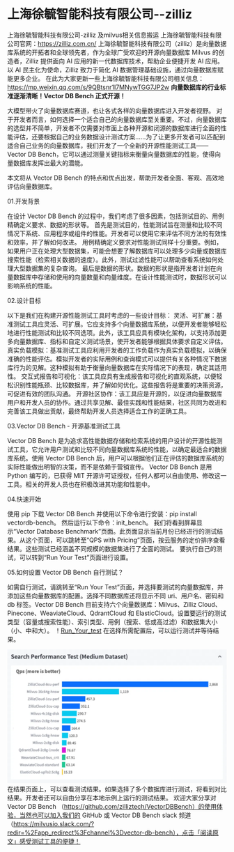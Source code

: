 # 上海徐毓智能科技有限公司--zilliz
上海徐毓智能科技有限公司-zilliz 及milvus相关信息搬运
上海徐毓智能科技有限公司官网：https://zilliz.com.cn/
上海徐毓智能科技有限公司（zilliz）是向量数据库系统的开拓者和全球领先者，作为全球广受欢迎的开源向量数据库 Milvus 的创造者，Zilliz 提供面向 AI 应用的新一代数据库技术，帮助企业便捷开发 AI 应用。
以 AI 民主化为使命，Zilliz 致力于简化 AI 数据管理基础设施，通过向量数据库赋能更多企业。
在此为大家更新一些上海徐毓智能科技有限公司相关信息：https://mp.weixin.qq.com/s/9QBtsnr1I7MNywTGG7JP2w
**向量数据库的行业标准逐渐清晰！Vector DB Bench 正式开源！**

大模型带火了向量数据库赛道，也让各式各样的向量数据库进入开发者视野。
对于开发者而言，如何选择一个适合自己的向量数据库至关重要。不过，向量数据库的选型并不简单，开发者不仅需要对市面上各种开源和闭源的数据库进行全面的性能评估，还要根据自己的业务数据设计测试方案……为了让更多开发者可以匹配到适合自己业务的向量数据库，我们开发了一个全新的开源性能测试工具——Vector DB Bench，它可以通过测量关键指标来衡量向量数据库的性能，使得向量数据库发挥出最大的潜能。

本文将从 Vector DB Bench 的特点和优点出发，帮助开发者全面、客观、高效地评估向量数据库。

01.开发背景

在设计 Vector DB Bench 的过程中，我们考虑了很多因素，包括测试目的、用例精确定义要求、数据的形状等。
首先是测试目的，性能测试旨在测量和比较不同情况下系统、应用程序或组件的性能。开发者可以使用它来评估不同方法的有效性和效率，并了解如何改进。
用例精确定义要求对性能测试同样十分重要。例如，如果用户正在处理大型数据集，可能会想要了解数据库可以处理多少向量或数据库搜索性能（检索相关数据的速度）。此外，测试过滤性能可以帮助查看系统如何处理大型数据集的复杂查询。
最后是数据的形状。数据的形状是指开发者计划在向量数据库中存储和使用的向量数量和向量维度。在设计性能测试时，数据形状可以影响系统的性能。

02.设计目标

以下是我们在构建开源性能测试工具时考虑的一些设计目标：
灵活、可扩展：基准测试工具应灵活、可扩展。它应支持多个向量数据库系统，以便开发者能够轻松地进行性能测试和比较不同选项。此外，该工具应具有模块化架构，以支持添加更多向量数据库、指标和自定义测试场景，使开发者能够根据具体要求自定义评估。
真实负载模拟：基准测试工具应利用开发者的工作负载作为真实负载模拟，以确保准确的性能评估。模拟开发者的实际用例和查询模式可以提供有关各种情况下数据库行为的见解。这种模拟有助于衡量向量数据库在实际情况下的表现，确定其适用性。
交互式报告和可视化：该工具应具有生成报告和可视化的直观系统，以便轻松识别性能瓶颈、比较数据库，并了解如何优化。这些报告将是重要的决策资源，可促进有效的团队沟通。
开源社区协作：该工具应是开源的，以促进向量数据库用户和开发人员的协作。通过共享见解、最佳实践和性能结果，社区共同为改进和完善该工具做出贡献，最终帮助开发人员选择适合工作的正确工具。

03.Vector DB Bench - 开源基准测试工具

Vector DB Bench 是为追求高性能数据存储和检索系统的用户设计的开源性能测试工具，它允许用户测试和比较不同向量数据库系统的性能，以确定最适合的数据库系统。使用 Vector DB Bench 后，用户可以根据他们正在评估的数据库系统的实际性能做出明智的决策，而不是依赖于营销宣传。
Vector DB Bench 是用 Python 编写的，已获得  MIT 开源许可证授权，任何人都可以自由使用、修改这一工具。相关的开发人员也在积极改进其功能和性能中。

04.快速开始

使用 pip 下载 Vector DB Bench 并使用以下命令进行安装：pip install vectordb-bench。 然后运行以下命令：init_bench。
我们将看到屏幕显示“Vector Database Benchmark”页面。此页面显示当前月份已经进行的测试结果。从这个页面，可以跳转至“QPS with Pricing”页面，按云服务的定价排序查看结果。这些测试已经涵盖不同规模的数据集进行了全面的测试。
要执行自己的测试，可以转到“Run Your Test”页面进行设置。

05.如何设置 Vector DB Bench 自行测试？

如需自行测试，请跳转至“Run Your Test”页面，并选择要测试的向量数据库，并添加这些向量数据库的配置。选择不同数据库还将显示不同 uri、用户名、密码和 db 标签。Vector DB Bench 目前支持六个向量数据库：Milvus、Zilliz Cloud、Pinecone、WeaviateCloud、QdrantCloud 和 ElasticCloud。设置要运行的测试类型（容量或搜索性能）、索引类型、用例（搜索、低或高过滤）和数据集大小（小、中和大）。
！[Run_Your_test](/GH1.webp)
在选择所需配置后，可以运行测试并等待结果。

![Test](/GH2.webp)
在结果页面上，可以查看测试结果。如果选择了多个数据库进行测试，将看到对比结果。开发者还可以自由分享在本地示例上运行的测试结果。
欢迎大家分享对 Vector DB Bench （https://github.com/zilliztech/VectorDBBench）的使用体验，当然也可以加入我们的 GitHub 或 Vector DB Bench slack 频道（https://milvusio.slack.com/?redir=%2Fapp_redirect%3Fchannel%3Dvector-db-bench），点击「阅读原文」感受测试工具的便捷！
